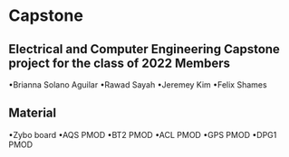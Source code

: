 # Capstone
Electrical and Computer Engineering Capstone project for the class of 2022
Members
-----------------
•Brianna Solano Aguilar
•Rawad Sayah
•Jeremey Kim
•Felix Shames

Material
------------------
•Zybo board
•AQS PMOD
•BT2 PMOD
•ACL PMOD
•GPS PMOD
•DPG1 PMOD
